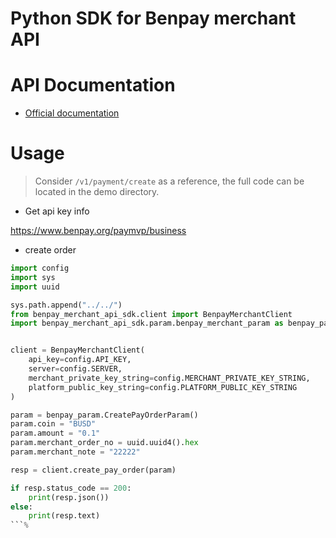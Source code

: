# Python SDK for Benpay merchant API

# API Documentation
- [Official documentation](https://docs.benpay.org/zh-Hans/BenPay/Doc/api_doc/)


# Usage
> Consider `/v1/payment/create` as a reference, the full code can be located in the demo directory.
* Get api key info

https://www.benpay.org/paymvp/business

* create order
```python
import config
import sys
import uuid

sys.path.append("../../")
from benpay_merchant_api_sdk.client import BenpayMerchantClient
import benpay_merchant_api_sdk.param.benpay_merchant_param as benpay_param


client = BenpayMerchantClient(
    api_key=config.API_KEY,
    server=config.SERVER,
    merchant_private_key_string=config.MERCHANT_PRIVATE_KEY_STRING,
    platform_public_key_string=config.PLATFORM_PUBLIC_KEY_STRING
)

param = benpay_param.CreatePayOrderParam()
param.coin = "BUSD"
param.amount = "0.1"
param.merchant_order_no = uuid.uuid4().hex
param.merchant_note = "22222"

resp = client.create_pay_order(param)

if resp.status_code == 200:
    print(resp.json())
else:
    print(resp.text)
```%
